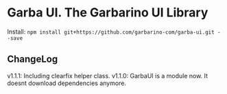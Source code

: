 # Garba UI. The Garbarino UI Library

Install:
`npm install git+https://github.com/garbarino-com/garba-ui.git --save`

## ChangeLog

v1.1.1: Including clearfix helper class.
v1.1.0: GarbaUI is a module now. It doesnt download dependencies anymore.
